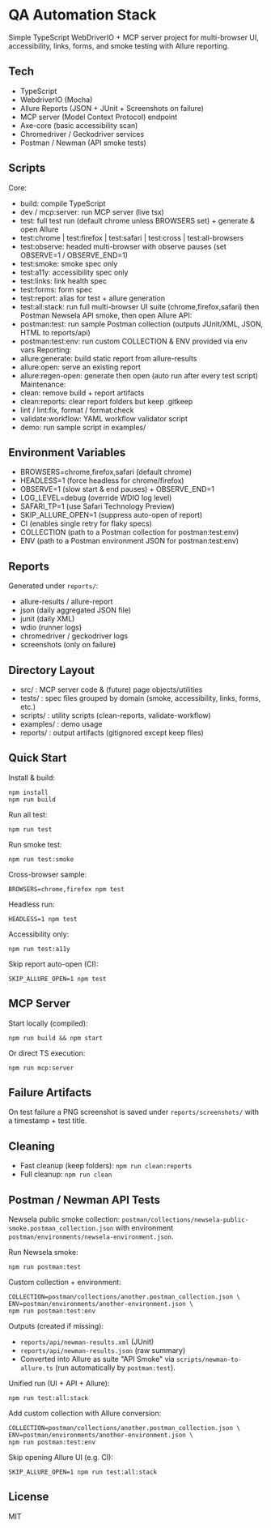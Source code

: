 # QA Automation Stack

Simple TypeScript WebDriverIO + MCP server project for multi-browser UI, accessibility, links, forms, and smoke testing with Allure reporting.

## Tech
- TypeScript
- WebdriverIO (Mocha)
- Allure Reports (JSON + JUnit + Screenshots on failure)
- MCP server (Model Context Protocol) endpoint
- Axe-core (basic accessibility scan)
- Chromedriver / Geckodriver services
 - Postman / Newman (API smoke tests)

## Scripts
Core:
- build: compile TypeScript
- dev / mcp:server: run MCP server (live tsx)
- test: full test run (default chrome unless BROWSERS set) + generate & open Allure
- test:chrome | test:firefox | test:safari | test:cross | test:all-browsers
- test:observe: headed multi-browser with observe pauses (set OBSERVE=1 / OBSERVE_END=1)
- test:smoke: smoke spec only
- test:a11y: accessibility spec only
- test:links: link health spec
- test:forms: form spec
- test:report: alias for test + allure generation
 - test:all:stack: run full multi-browser UI suite (chrome,firefox,safari) then Postman Newsela API smoke, then open Allure
API:
- postman:test: run sample Postman collection (outputs JUnit/XML, JSON, HTML to reports/api)
- postman:test:env: run custom COLLECTION & ENV provided via env vars
Reporting:
- allure:generate: build static report from allure-results
- allure:open: serve an existing report
- allure:regen-open: generate then open (auto run after every test script)
Maintenance:
- clean: remove build + report artifacts
- clean:reports: clear report folders but keep .gitkeep
- lint / lint:fix, format / format:check
- validate:workflow: YAML workflow validator script
- demo: run sample script in examples/

## Environment Variables
- BROWSERS=chrome,firefox,safari (default chrome)
- HEADLESS=1 (force headless for chrome/firefox)
- OBSERVE=1 (slow start & end pauses) + OBSERVE_END=1
- LOG_LEVEL=debug (override WDIO log level)
- SAFARI_TP=1 (use Safari Technology Preview)
- SKIP_ALLURE_OPEN=1 (suppress auto-open of report)
- CI (enables single retry for flaky specs)
 - COLLECTION (path to a Postman collection for postman:test:env)
 - ENV (path to a Postman environment JSON for postman:test:env)

## Reports
Generated under `reports/`:
- allure-results / allure-report
- json (daily aggregated JSON file)
- junit (daily XML)
- wdio (runner logs)
- chromedriver / geckodriver logs
- screenshots (only on failure)

## Directory Layout
- src/ : MCP server code & (future) page objects/utilities
- tests/ : spec files grouped by domain (smoke, accessibility, links, forms, etc.)
- scripts/ : utility scripts (clean-reports, validate-workflow)
- examples/ : demo usage
- reports/ : output artifacts (gitignored except keep files)

## Quick Start
Install & build:
```
npm install
npm run build
```
Run all test:
```
npm run test
```
Run smoke test:
```
npm run test:smoke
```
Cross-browser sample:
```
BROWSERS=chrome,firefox npm test
```
Headless run:
```
HEADLESS=1 npm test
```
Accessibility only:
```
npm run test:a11y
```
Skip report auto-open (CI):
```
SKIP_ALLURE_OPEN=1 npm test
```

## MCP Server
Start locally (compiled):
```
npm run build && npm start
```
Or direct TS execution:
```
npm run mcp:server
```

## Failure Artifacts
On test failure a PNG screenshot is saved under `reports/screenshots/` with a timestamp + test title.

## Cleaning
- Fast cleanup (keep folders): `npm run clean:reports`
- Full cleanup: `npm run clean`

## Postman / Newman API Tests
Newsela public smoke collection: `postman/collections/newsela-public-smoke.postman_collection.json` with environment `postman/environments/newsela-environment.json`.

Run Newsela smoke:
```
npm run postman:test
```

Custom collection + environment:
```
COLLECTION=postman/collections/another.postman_collection.json \
ENV=postman/environments/another-environment.json \
npm run postman:test:env
```

Outputs (created if missing):
- `reports/api/newman-results.xml` (JUnit)
- `reports/api/newman-results.json` (raw summary)
- Converted into Allure as suite "API Smoke" via `scripts/newman-to-allure.ts` (run automatically by `postman:test`).

Unified run (UI + API + Allure):
```
npm run test:all:stack
```

Add custom collection with Allure conversion:
```
COLLECTION=postman/collections/another.postman_collection.json \
ENV=postman/environments/another-environment.json \
npm run postman:test:env
```

Skip opening Allure UI (e.g. CI):
```
SKIP_ALLURE_OPEN=1 npm run test:all:stack
```

## License
MIT